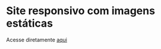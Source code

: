 # Site responsivo com imagens estáticas
Acesse diretamente <a href="https://victorhtl.github.io/cordel-moderno/">aqui</a>
